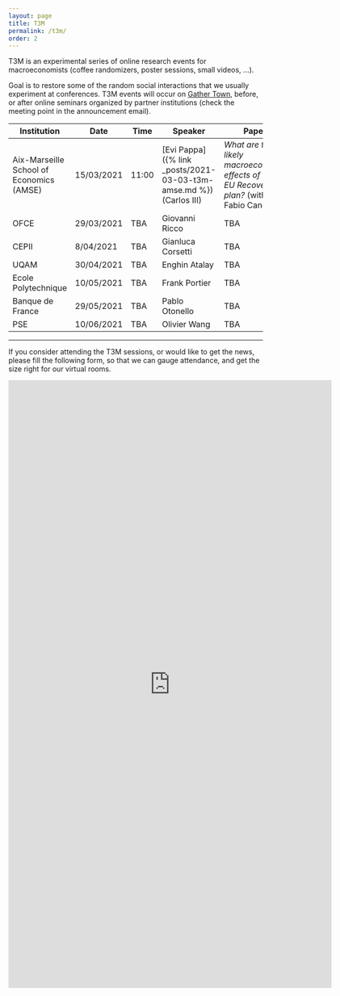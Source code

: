 ```yaml
---
layout: page
title: T3M
permalink: /t3m/
order: 2
---
```


T3M is an experimental series of online research events for macroeconomists (coffee randomizers, poster sessions, small videos, ...). 

Goal is to restore some of the random social interactions that we usually experiment at conferences.
T3M events will occur on [Gather Town](https://gather.town/), before, or after online seminars organized by partner institutions (check the meeting point in the announcement email).

| Institution                              | Date       | Time  | Speaker                                                             | Paper                                                                                    |
| ---------------------------------------- | ---------- | ----- | ------------------------------------------------------------------- | ---------------------------------------------------------------------------------------- |
| Aix-Marseille School of Economics (AMSE) | 15/03/2021 | 11:00 | [Evi Pappa]({% link _posts/2021-03-03-t3m-amse.md %})  (Carlos III) | *What are the likely macroeconomic effects of the EU Recovery plan?* (with Fabio Canova) |
| OFCE                                     | 29/03/2021 | TBA   | Giovanni Ricco                                                      | TBA                                                                                      |
| CEPII                                    | 8/04/2021  | TBA   | Gianluca Corsetti                                                   | TBA                                                                                      |
| UQAM                                     | 30/04/2021 | TBA   | Enghin Atalay                                                       | TBA                                                                                      |
| Ecole Polytechnique                      | 10/05/2021 | TBA   | Frank Portier                                                       | TBA                                                                                      |
| Banque de France                         | 29/05/2021 | TBA   | Pablo Otonello                                                      | TBA                                                                                      | 
| PSE                                      | 10/06/2021 | TBA   | Olivier Wang                                                        | TBA                                                                                      |

---

If you consider attending the T3M sessions, or would like to get the news, please fill the following form, so that we can gauge attendance, and get the size right for our virtual rooms.

<iframe src="https://docs.google.com/forms/d/e/1FAIpQLSe-vxAWyuZH4KvE8jtPj9KzJuKTSDgIcCC4jJ2RIC9oWMul8w/viewform?embedded=true" width="640" height="1205" frameborder="0" marginheight="0" marginwidth="0">Loading…</iframe>
